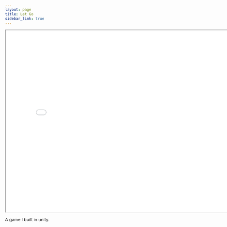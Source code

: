 ```yaml
---
layout: page
title: Let Go
sidebar_link: true
---
```

<iframe src="./letgo/" width="800" height="600"></iframe>

<p class="message">
  A game I built in unity.
</p>